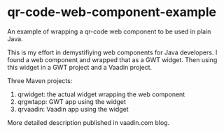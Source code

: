 qr-code-web-component-example
=============================

An example of wrapping a qr-code web component to be used in plain Java.

This is my effort in demystifiying web components for Java developers. I found a <qr-code> web component and wrapped that as a GWT widget. Then using this widget in a GWT project and a Vaadin project. 

Three Maven projects:
 1. qrwidget: the actual widget wrapping the <qr-code> web component
 2. qrgwtapp: GWT app using the widget
 3. qrvaadin: Vaadin app using the widget

More detailed description published in vaadin.com blog.
